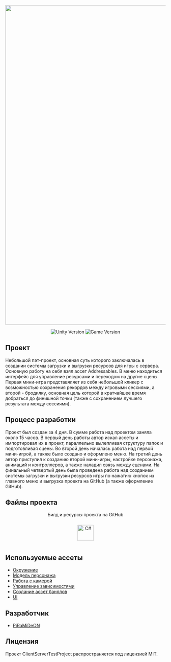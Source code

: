 <p align="center">
      <img src='https://github.com/PiRaMiDeON/client-server-project-testTask/blob/main/presentGif.gif' width=1000>
</p>

<p align="center">
    <img src="https://img.shields.io/badge/Engine-2022-blueviolet" alt="Unity Version">
    <img src="https://img.shields.io/badge/Version-Alpha-red" alt="Game Version">
</p>

## Проект

Небольшой пэт-проект, основная суть которого заключалась в создании системы загрузки и выгрузки ресурсов для игры с сервера. Основную работу на себя взял ассет Addressables. В меню находиться интерфейс для управление ресурсами и переходом на другие сцены. Первая мини-игра представяляет из себя небольшой кликер с возможностью сохранения рекордов между игровыми сессиями, а второй - бродилку, основная цель которой в кратчайшее время добраться до финишной точки (также с сохранением лучшего результата между сессиями).

## Процесс разработки

Проект был создан за 4 дня. В сумме работа над проектом заняла около 15 часов. В первый день работы автор искал ассеты и импортировал их в проект, параллельно вылепливая структуру папок и подготовливая сцены. Во второй день началась работа над первой мини-игрой, а также было создано и оформлено меню. На третий день автор приступил к созданию второй мини-игры, настройке персонажа, анимаций и контроллеров, а также наладил связь между сценами. На финальный четвертый день была проведена работа над созданием системы загрузки и выгрузки ресурсов игры по нажатию кнопок из главного меню и выгрузка проекта на GitHub (а также оформление GitHub).

## Файлы проекта

<p align="center"> Билд и ресурсы проекта на GitHub
      <p align="center">
<a href="https://github.com/PiRaMiDeON/client-server-project-testTask" target="_blank"><img style="margin: 10px" 
src="https://cdn.wikimg.net/en/splatoonwiki/images/thumb/8/88/GitHub_Icon.svg/1200px-GitHub_Icon.svg.png" alt="C#" height="50" /></a>
</p>

## Используемые ассеты
- [Окружение](https://assetstore.unity.com/packages/3d/environments/lowpoly-environment-nature-free-medieval-fantasy-series-187052)
- [Модель персонажа](https://assetstore.unity.com/packages/3d/characters/humanoids/casual-1-anime-girl-characters-185076)
- [Работа с камерой](https://github.com/Unity-Technologies/com.unity.cinemachine)
- [Управление зависимостями](https://assetstore.unity.com/packages/tools/utilities/extenject-dependency-injection-ioc-157735)
- [Создание ассет бандлов](https://docs.unity3d.com/Packages/com.unity.addressables@1.22/manual/index.html)
- [UI](https://assetstore.unity.com/packages/2d/gui/icons/sleek-essential-ui-pack-170650)

## Разработчик

- [PiRaMiDeON](https://github.com/PiRaMiDeON)

## Лицензия

Проект ClientServerTestProject распространяется под лицензией MIT.
